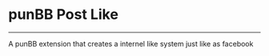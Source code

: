# punBB Post Like #
******************
A punBB extension that creates a internel like system just like as facebook
